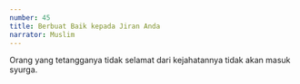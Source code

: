 ```yaml
---
number: 45
title: Berbuat Baik kepada Jiran Anda
narrator: Muslim
---
```


Orang yang tetangganya tidak selamat dari kejahatannya tidak akan masuk syurga.
